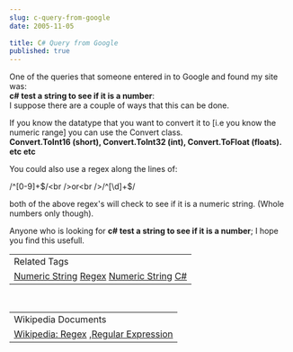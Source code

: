 ```yaml
---
slug: c-query-from-google
date: 2005-11-05
 
title: C# Query from Google
published: true
---
```

One of the queries that someone entered in to Google and found my site was:<br /><strong>c# test a string to see if it is a number</strong>:<br />I suppose there are a couple of ways that this can be done.<p />If you know the datatype that you want to convert it to [i.e you know the numeric range] you can use the Convert class.<br /><strong>Convert.ToInt16 (short), Convert.ToInt32 (int), Convert.ToFloat (floats). etc etc</strong><p />You could also use a regex along the lines of:<p />/^[0-9]+$/<br />or<br />/^[\d]+$/<p />both of the above regex's will check to see if it is a numeric string. (Whole numbers only though).<p />Anyone who is looking for <strong>c# test a string to see if it is a number</strong>; I hope you find this usefull.<p /><table class="TechnoratiHead TagHeader">
<tr><td>Related Tags</td></tr>
<tr class="Technorati"><td>
<a href="https://paul.kinlan.me/tags/Numeric%20String" class="Tag" rel="tag">Numeric String</a> <a href="https://paul.kinlan.me/tags/Regex" class="Tag" rel="tag">Regex</a> <a href="https://paul.kinlan.me/tags/Numeric%20String" class="Tag" rel="tag">Numeric String</a> <a href="https://paul.kinlan.me/tags/C#" class="Tag" rel="tag">C#</a>
</td></tr>
</table><br /><table class="TechnoratiHead TagHeader">
<tr><td>Wikipedia Documents</td></tr>
<tr class="Technorati"><td>
<a href="http://en.wikipedia.org/wiki/Regex">Wikipedia: Regex</a> ,<a href="http://en.wikipedia.org/wiki/Regular_expression">Regular Expression</a>
</td></tr>
</table>

